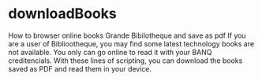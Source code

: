# downloadBooks
How to browser online books Grande Bibilotheque and save as pdf
If you are a user of Bibliootheque, you may find some latest technology books are not available. You only can go online to read it with your BANQ creditencials.
With these lines of scripting, you can download the books saved as PDF and read them in your device.
